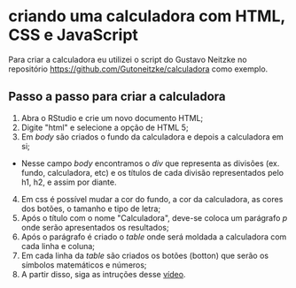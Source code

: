 # criando uma calculadora com HTML, CSS e JavaScript

Para criar a calculadora eu utilizei o script do Gustavo Neitzke no repositório https://github.com/Gutoneitzke/calculadora como exemplo.

## Passo a passo para criar a calculadora

1. Abra o RStudio e crie um novo documento HTML;
2. Digite "html" e selecione a opção de HTML 5;
3. Em _body_ são criados o fundo da calculadora e depois a calculadora em si;
- Nesse campo _body_ encontramos o _div_ que representa as divisões (ex. fundo, calculadora, etc) e os títulos de cada divisão representados pelo h1, h2, e assim por diante.
4. Em css é possível mudar a cor do fundo, a cor da calculadora, as cores dos botões, o tamanho e tipo de letra;
5. Após o título com o nome "Calculadora", deve-se coloca um parágrafo _p_ onde serão apresentados os resultados;
7. Após o parágrafo é criado o _table_ onde será moldada a calculadora com cada linha e coluna;
8. Em cada linha da _table_ são criados os botões (botton) que serão os símbolos matemáticos e números;
9. A partir disso, siga as intruções desse [vídeo](https://www.youtube.com/watch?v=42TShjXR0m0).
